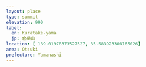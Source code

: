 ```yaml
---
layout: place
type: summit
elevation: 990
label: 
  en: Kuratake-yama
  jp: 倉岳山
location: [ 139.01978373527527, 35.583923308165026]
area: Otsuki
prefecture: Yamanashi
---
```

